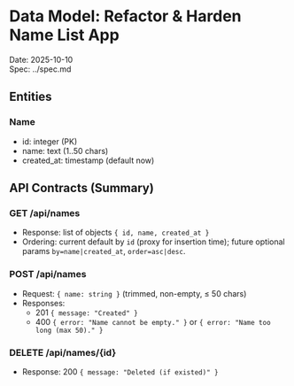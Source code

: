 # Data Model: Refactor & Harden Name List App

Date: 2025-10-10  
Spec: ../spec.md

## Entities

### Name
- id: integer (PK)
- name: text (1..50 chars)
- created_at: timestamp (default now)

## API Contracts (Summary)

### GET /api/names
- Response: list of objects `{ id, name, created_at }`
- Ordering: current default by `id` (proxy for insertion time); future optional params `by=name|created_at`, `order=asc|desc`.

### POST /api/names
- Request: `{ name: string }` (trimmed, non-empty, ≤ 50 chars)
- Responses:
  - 201 `{ message: "Created" }`
  - 400 `{ error: "Name cannot be empty." }` or `{ error: "Name too long (max 50)." }`

### DELETE /api/names/{id}
- Response: 200 `{ message: "Deleted (if existed)" }`
